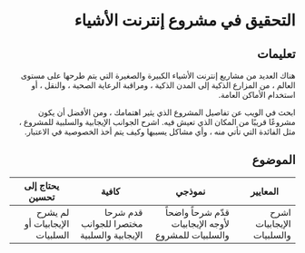 
<div dir="rtl">

# التحقيق في مشروع إنترنت الأشياء

## تعليمات

هناك العديد من مشاريع إنترنت الأشياء الكبيرة والصغيرة التي يتم طرحها على مستوى العالم ، من المزارع الذكية إلى المدن الذكية ، ومراقبة الرعاية الصحية ، والنقل ، أو استخدام الأماكن العامة.

ابحث في الويب عن تفاصيل المشروع الذي يثير اهتمامك ، ومن الأفضل أن يكون مشروعًا قريبًا من المكان الذي تعيش فيه. اشرح الجوانب الإيجابية والسلبية للمشروع ، مثل الفائدة التي تأتي منه ، وأي مشاكل يسببها وكيف يتم أخذ الخصوصية في الاعتبار.

## الموضوع


| المعايير | نموذجي | كافية | يحتاج إلى تحسين |
| -------- | --------- | -------- | ----------------- |
| اشرح الإيجابيات والسلبيات | قدّم شرحاً واضحاً لأوجه الإيجابيات والسلبيات للمشروع | قدم شرحا مختصرا للجوانب الإيجابية والسلبية | لم يشرح الإيجابيات أو السلبيات |


</div>